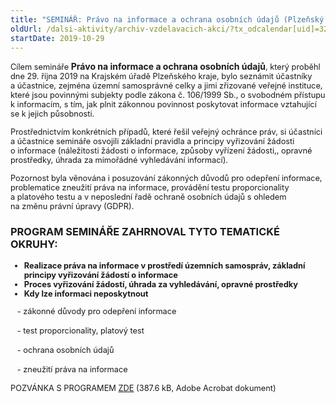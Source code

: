 ```yaml
---
title: "SEMINÁŘ: Právo na informace a ochrana osobních údajů (Plzeňský kraj)"
oldUrl: /dalsi-aktivity/archiv-vzdelavacich-akci/?tx_odcalendar[uid]=320&cHash=3230b6d16ce084251cc126a97b365eaf
startDate: 2019-10-29
---
```


<p class="align-blok"><span style="font-size: 12.8px; text-align: justify;">Cílem semináře </span><b>Právo na informace a ochrana osobních údajů</b><span style="font-size: 12.8px; text-align: justify;">, který proběhl dne 29. října 2019 na Krajském úřadě Plzeňského kraje, bylo seznámit účastníky a účastnice, zejména územní samosprávné celky a jimi zřizované veřejné instituce, které jsou povinnými subjekty podle zákona č. 106/1999 Sb., o svobodném přístupu k informacím, s tím, jak plnit zákonnou povinnost poskytovat informace vztahující se k jejich působnosti.</span></p>
<p class="align-blok"><span style="font-size: 12.8px; text-align: justify;">Prostřednictvím konkrétních případů, které řešil veřejný ochránce práv, si účastníci a účastnice semináře osvojili základní pravidla a principy vyřizování žádosti o informace (náležitosti žádosti o informace, způsoby vyřízení žádosti,, opravné prostředky, úhrada za mimořádné vyhledávání informací).</span></p>
<p class="align-blok"><span style="font-size: 12.8px;">Pozornost byla věnována i posuzování zákonných důvodů pro odepření informace, problematice zneužití práva na informace, provádění testu proporcionality a platového testu a v neposlední řadě ochraně osobních údajů s ohledem na změnu právní úpravy (GDPR).</span></p><h3 class="align-blok">PROGRAM SEMINÁŘE ZAHRNOVAL TYTO TEMATICKÉ OKRUHY:</h3><ul style="font-size: 12.8px;"><li><b>Realizace práva na informace v prostředí územních samospráv, základní principy vyřizování žádostí o informace</b></li><li><b>Proces vyřizování žádostí, úhrada za vyhledávání, opravné prostředky</b></li><li><b>Kdy lze informaci neposkytnout</b></li></ul>
<p style="line-height: 17.92px; font-size: 12.8px;">   - zákonné důvody pro odepření informace</p>
<p style="line-height: 17.92px; font-size: 12.8px;">   - test proporcionality, platový test</p>
<p style="line-height: 17.92px; font-size: 12.8px;">   - ochrana osobních údajů</p>
<p style="line-height: 17.92px; font-size: 12.8px;">   - zneužití práva na informace</p>
<p style="line-height: 17.92px; font-size: 12.8px;"></p>
<p style="line-height: 17.92px; font-size: 12.8px;"></p>
<p style="line-height: 17.92px; font-size: 12.8px;"><span style="font-size: 12.8px;">POZVÁNKA S PROGRAMEM <a href="https://www.ochrance.cz/fileadmin/user_upload/projekt_ESF/00_2019_VA/SEMINARE/10_29_Pravo_na_informace_Plzen/10_29_Pravo_na_informace_a_ochrana_osobnich_udaju_POZVANKA.pdf" target="_blank">ZDE</a> (387.6 kB, Adobe Acrobat dokument)</span></p>
